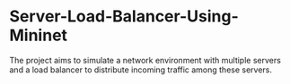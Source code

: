 # Server-Load-Balancer-Using-Mininet
The project aims to simulate a network environment with multiple servers and a load balancer to distribute incoming traffic among these servers.

